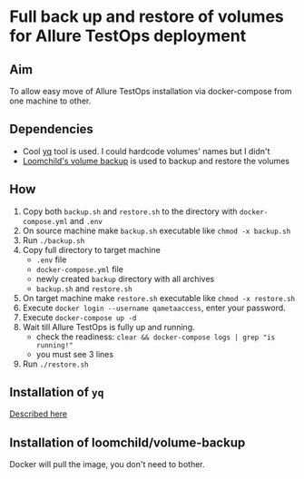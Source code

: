# Full back up and restore of volumes for Allure TestOps deployment

## Aim

To allow easy move of Allure TestOps installation via docker-compose from one machine to other.

## Dependencies

- Cool [yq](https://github.com/mikefarah/yq) tool is used. I could hardcode volumes' names but I didn't
- [Loomchild's volume backup](https://github.com/loomchild/volume-backup) is used to backup and restore the volumes

## How

1. Copy both `backup.sh` and `restore.sh` to the directory with `docker-compose.yml` and `.env`
2. On source machine make `backup.sh` executable like `chmod -x backup.sh`
3. Run `./backup.sh`
4. Copy full directory to target machine
   - `.env` file
   - `docker-compose.yml` file
   - newly created `backup` directory with all archives
   - `backup.sh` and `restore.sh`
5. On target machine  make `restore.sh` executable like `chmod -x restore.sh`
6. Execute `docker login --username qametaaccess`, enter your password.
7. Execute `docker-compose up -d`
8. Wait till Allure TestOps is fully up and running.
   - check the readiness: `clear && docker-compose logs | grep "is running!"`
   - you must see 3 lines 
9.  Run `./restore.sh`

## Installation of `yq`

[Described here](https://github.com/mikefarah/yq#install)

## Installation of loomchild/volume-backup

Docker will pull the image, you don't need to bother.